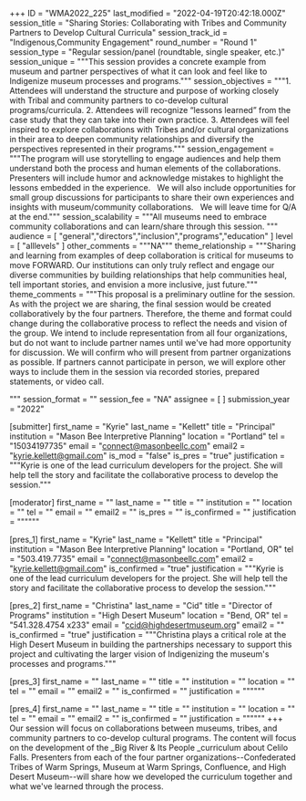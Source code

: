 +++
ID = "WMA2022_225"
last_modified = "2022-04-19T20:42:18.000Z"
session_title = "Sharing Stories: Collaborating with Tribes and Community Partners to Develop Cultural Curricula"
session_track_id = "Indigenous,Community Engagement"
round_number = "Round 1"
session_type = "Regular session/panel (roundtable, single speaker, etc.)"
session_unique = """This session provides a concrete example from museum and partner perspectives of what it can look and feel like to Indigenize museum processes and programs."""
session_objectives = """1. Attendees will understand the structure and purpose of working closely with Tribal and community partners to co-develop cultural programs/curricula.
2. Attendees will recognize “lessons learned” from the case study that they can take into their own practice.
3. Attendees will feel inspired to explore collaborations with Tribes and/or cultural organizations in their area to deepen community relationships and diversify the perspectives represented in their programs."""
session_engagement = """The program will use storytelling to engage audiences and help them understand both the process and human elements of the collaborations. Presenters will include humor and acknowledge mistakes to highlight the lessons embedded in the experience.
 
We will also include opportunities for small group discussions for participants to share their own experiences and insights with museum/community collaborations.
 
We will leave time for Q/A at the end."""
session_scalability = """All museums need to embrace community collaborations and can learn/share through this session.
"""
audience = [ "general","directors","inclusion","programs","education" ]
level = [ "alllevels" ]
other_comments = """NA"""
theme_relationship = """Sharing and learning from examples of deep collaboration is critical for museums to move FORWARD. Our institutions can only truly reflect and engage our diverse communities by building relationships that help communities heal, tell important stories, and envision a more inclusive, just future."""
theme_comments = """This proposal is a preliminary outline for the session. As with the project we are sharing, the final session would be created collaboratively by the four partners. Therefore, the theme and format could change during the collaborative process to reflect the needs and vision of the group. We intend to include representation from all four organizations, but do not want to include partner names until we've had more opportunity for discussion. We will confirm who will present from partner organizations as possible. If partners cannot participate in person, we will explore other ways to include them in the session via recorded stories, prepared statements, or video call.
  
"""
session_format = ""
session_fee = "NA"
assignee = [  ]
submission_year = "2022"

[submitter]
first_name = "Kyrie"
last_name = "Kellett"
title = "Principal"
institution = "Mason Bee Interpretive Planning"
location = "Portland"
tel = "15034197735"
email = "connect@masonbeellc.com"
email2 = "kyrie.kellett@gmail.com"
is_mod = "false"
is_pres = "true"
justification = """Kyrie is one of the lead curriculum developers for the project. She will help tell the story and facilitate the collaborative process to develop the session."""

[moderator]
first_name = ""
last_name = ""
title = ""
institution = ""
location = ""
tel = ""
email = ""
email2 = ""
is_pres = ""
is_confirmed = ""
justification = """"""

[pres_1]
first_name = "Kyrie"
last_name = "Kellett"
title = "Principal"
institution = "Mason Bee Interpretive Planning"
location = "Portland, OR"
tel = "503.419.7735"
email = "connect@masonbeellc.com"
email2 = "kyrie.kellett@gmail.com"
is_confirmed = "true"
justification = """Kyrie is one of the lead curriculum developers for the project. She will help tell the story and facilitate the collaborative process to develop the session."""

[pres_2]
first_name = "Christina"
last_name = "Cid"
title = "Director of Programs"
institution = "High Desert Museum"
location = "Bend, OR"
tel = "541.328.4754 x233"
email = "ccid@highdesertmuseum.org"
email2 = ""
is_confirmed = "true"
justification = """Christina plays a critical role at the High Desert Museum in building the partnerships necessary to support this project and cultivating the larger vision of Indigenizing the museum's processes and programs."""

[pres_3]
first_name = ""
last_name = ""
title = ""
institution = ""
location = ""
tel = ""
email = ""
email2 = ""
is_confirmed = ""
justification = """"""

[pres_4]
first_name = ""
last_name = ""
title = ""
institution = ""
location = ""
tel = ""
email = ""
email2 = ""
is_confirmed = ""
justification = """"""
+++
Our session will focus on collaborations between museums, tribes, and community partners to co-develop cultural programs. The content will focus on the development of the _Big River & Its People _curriculum about Celilo Falls. Presenters from each of the four partner organizations--Confederated Tribes of Warm Springs, Museum at Warm Springs, Confluence, and High Desert Museum--will share how we developed the curriculum together and what we've learned through the process. 
  
